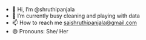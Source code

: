 - 👋 Hi, I’m @shruthipanjala
- 🌱 I’m currently busy cleaning and playing with data 
- 📫 How to reach me saishruthipanjala@gmail.com
- 😄 Pronouns: She/ Her

<!---
shruthipanjala/shruthipanjala is a ✨ special ✨ repository because its `README.md` (this file) appears on your GitHub profile.
You can click the Preview link to take a look at your changes.
--->

